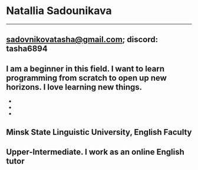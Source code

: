 # Natallia Sadounikava
*****
## sadovnikovatasha@gmail.com; discord: tasha6894
## I am a beginner in this field. I want to learn programming from scratch to open up new horizons. I love learning new things.
-
-
-
## Minsk State Linguistic University, English Faculty
## Upper-Intermediate. I work as an online English tutor 
